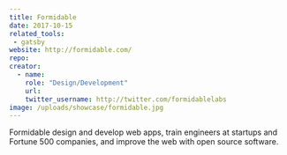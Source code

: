```yaml
---
title: Formidable
date: 2017-10-15
related_tools:
 - gatsby
website: http://formidable.com/
repo:
creator:
  - name:
    role: "Design/Development"
    url:
    twitter_username: http://twitter.com/formidablelabs
image: /uploads/showcase/formidable.jpg
---
```


Formidable design and develop web apps, train engineers at startups and Fortune 500 companies, and improve the web with open source software.

